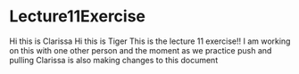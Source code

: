# Lecture11Exercise


Hi this is Clarissa
Hi this is Tiger
This is the lecture 11 exercise!!
I am working on this with one other person and the moment as we practice push and pulling
Clarissa is also making changes to this document